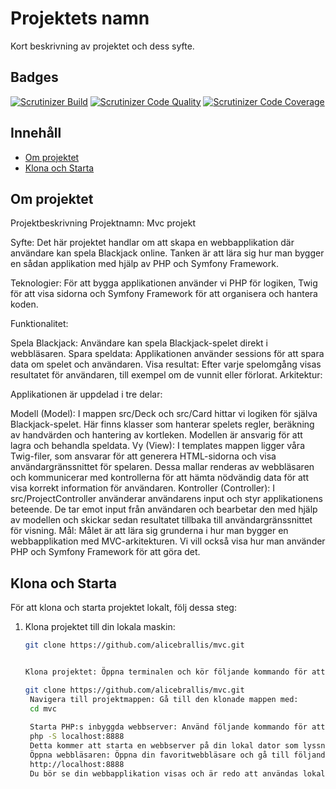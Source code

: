 # Projektets namn

Kort beskrivning av projektet och dess syfte.

## Badges

[![Scrutinizer Build](https://img.shields.io/scrutinizer/build/g/alicebrallis/mvc.svg)](https://scrutinizer-ci.com/g/alicebrallis/mvc/build-status/master)
[![Scrutinizer Code Quality](https://img.shields.io/scrutinizer/quality/g/alicebrallis/mvc.svg)](https://scrutinizer-ci.com/g/alicebrallis/mvc/?branch=master)
[![Scrutinizer Code Coverage](https://img.shields.io/scrutinizer/coverage/g/alicebrallis/mvc.svg)](https://scrutinizer-ci.com/g/alicebrallis/mvc/?branch=master)


## Innehåll

- [Om projektet](#om-projektet)
- [Klona och Starta](#klona-och-starta)

## Om projektet

Projektbeskrivning
Projektnamn: Mvc projekt

Syfte: Det här projektet handlar om att skapa en webbapplikation där användare kan spela Blackjack online. Tanken är att lära sig hur man bygger en sådan applikation med hjälp av PHP och Symfony Framework.

Teknologier: För att bygga applikationen använder vi PHP för logiken, Twig för att visa sidorna och Symfony Framework för att organisera och hantera koden.

Funktionalitet:

Spela Blackjack: Användare kan spela Blackjack-spelet direkt i webbläsaren.
Spara speldata: Applikationen använder sessions för att spara data om spelet och användaren.
Visa resultat: Efter varje spelomgång visas resultatet för användaren, till exempel om de vunnit eller förlorat.
Arkitektur:

Applikationen är uppdelad i tre delar:

Modell (Model): I mappen src/Deck och src/Card hittar vi logiken för själva Blackjack-spelet. Här finns klasser som hanterar spelets regler, beräkning av handvärden och hantering av kortleken. Modellen är ansvarig för att lagra och behandla speldata.
Vy (View): I templates mappen ligger våra Twig-filer, som ansvarar för att generera HTML-sidorna och visa användargränssnittet för spelaren. Dessa mallar renderas av webbläsaren och kommunicerar med kontrollerna för att hämta nödvändig data för att visa korrekt information för användaren.
Kontroller (Controller): I src/ProjectController använderar användarens input och styr applikationens beteende. De tar emot input från användaren och bearbetar den med hjälp av modellen och skickar sedan resultatet tillbaka till användargränssnittet för visning.
Mål:
Målet är att lära sig grunderna i hur man bygger en webbapplikation med MVC-arkitekturen. Vi vill också visa hur man använder PHP och Symfony Framework för att göra det.



## Klona och Starta

För att klona och starta projektet lokalt, följ dessa steg:

1. Klona projektet till din lokala maskin:

   ```bash
   git clone https://github.com/alicebrallis/mvc.git


   Klona projektet: Öppna terminalen och kör följande kommando för att klona projektet till din lokala maskin:
   
   git clone https://github.com/alicebrallis/mvc.git
    Navigera till projektmappen: Gå till den klonade mappen med:
    cd mvc
    
    Starta PHP:s inbyggda webbserver: Använd följande kommando för att starta den inbyggda PHP-webbservern: 
    php -S localhost:8888
    Detta kommer att starta en webbserver på din lokal dator som lyssnar på port 8888.
    Öppna webbläsaren: Öppna din favoritwebbläsare och gå till följande webbadress:
    http://localhost:8888
    Du bör se din webbapplikation visas och är redo att användas lokalt!
